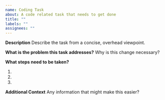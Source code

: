 ```yaml
---
name: Coding Task
about: A code related task that needs to get done
title: ""
labels: ""
assignees: ""
---
```


**Description**
Describe the task from a concise, overhead viewpoint.

**What is the problem this task addresses?**
Why is this change necessary?

**What steps need to be taken?**

1.
2.
3.

**Additional Context**
Any information that might make this easier?

